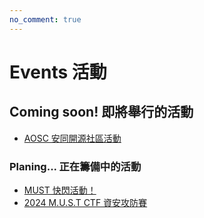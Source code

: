 ```yaml
---
no_comment: true
---
```


# Events 活動

## Coming soon! 即將舉行的活動
- [AOSC 安同開源社區活動](/events/AOSC_event/)

### Planing... 正在籌備中的活動
- [MUST 快閃活動！](/events/flash_mob/)
- [2024 M.U.S.T CTF 資安攻防賽](/events/MUSTCTF/)
